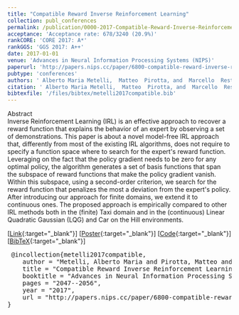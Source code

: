 ```yaml
---
title: "Compatible Reward Inverse Reinforcement Learning"
collection: publ_conferences
permalink: /publication/0000-2017-Compatible-Reward-Inverse-Reinforcement-Learning
acceptance: 'Acceptance rate: 678/3240 (20.9%)'
rankCORE: 'CORE 2017: A*'
rankGGS: 'GGS 2017: A++'
date: 2017-01-01
venue: 'Advances in Neural Information Processing Systems (NIPS)'
paperurl: 'http://papers.nips.cc/paper/6800-compatible-reward-inverse-reinforcement-learning'
pubtype: 'conferences'
authors: ' Alberto Maria Metelli,  Matteo  Pirotta, and  Marcello  Restelli'
citation: ' Alberto Maria Metelli,  Matteo  Pirotta, and  Marcello  Restelli&quot;Compatible Reward Inverse Reinforcement Learning.&quot; Advances in Neural Information Processing Systems (NIPS), 2017'
bibtexfile: '/files/bibtex/metelli2017compatible.bib'
---
```

Abstract
 <br> Inverse Reinforcement Learning (IRL) is an effective approach to recover a reward function that explains the behavior of an expert by observing a set of demonstrations. This paper is about a novel model-free IRL approach that, differently from most of the existing IRL algorithms, does not require to specify a function space where to search for the expert&apos;s reward function. Leveraging on the fact that the policy gradient needs to be zero for any optimal policy, the algorithm generates a set of basis functions that span the subspace of reward functions that make the policy gradient vanish. Within this subspace, using a second-order criterion, we search for the reward function that penalizes the most a deviation from the expert&apos;s policy. After introducing our approach for finite domains, we extend it to continuous ones. The proposed approach is empirically compared to other IRL methods both in the (finite) Taxi domain and in the (continuous) Linear Quadratic Gaussian (LQG) and Car on the Hill environments. <br> 

 [[Link](http://papers.nips.cc/paper/6800-compatible-reward-inverse-reinforcement-learning){:target="_blank"}] [[Poster](https://albertometelli.github.io/files/poster_nips2017.pdf){:target="_blank"}] [[Code](https://github.com/albertometelli/crirl){:target="_blank"}] [[BibTeX](/files/bibtex/metelli2017compatible.bib){:target="_blank"}] 
<pre> @incollection{metelli2017compatible,
    author = "Metelli, Alberto Maria and Pirotta, Matteo and Restelli, Marcello",
    title = "Compatible Reward Inverse Reinforcement Learning",
    booktitle = "Advances in Neural Information Processing Systems ({NIPS})",
    pages = "2047--2056",
    year = "2017",
    url = "http://papers.nips.cc/paper/6800-compatible-reward-inverse-reinforcement-learning"
} </pre>
